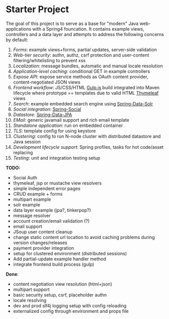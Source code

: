 # Starter Project
The goal of this project is to serve as a base for "modern" Java web-applications with a Spring4 founcation. It contains example views, controllers and a data layer and attempts to address the following concerns by default:


1. _Forms_: example views+forms, partial updates, server-side validation
1. _Web-tier security_: authn, authz, csrf protection and user-content filtering/whitelisting to prevent xss
1. _Localization_: message bundles, automatic and manual locale resolution
1. _Application-level caching_: conditional GET in example controllers
1. _Expose API_: expose service methods as OAuth content provider, content-negotiated JSON views
1. _Frontend workflow_: JS/CSS/HTML [Gulp.js](http://gulpjs.com/) build integrated into Maven lifecycle where prototype == templates due to valid HTML [Thymeleaf](http://www.thymeleaf.org/) views
1. _Search_: example embedded search engine using [Spring-Data-Solr](https://github.com/spring-projects/spring-data-solr)
1. _Social integration_: [Spring-Social](http://projects.spring.io/spring-social/)
1. _Datastore_: [Spring-Data-JPA](http://projects.spring.io/spring-data-jpa/)
1. _EMail_: generic javamail support and rich email template
1. _Standalone application_: run on embedded container
1. _TLS_: template config for using keystore
1. _Clustering_: config to run N-node cluster with distributed datastore and Java session
1. _Development lifecycle support_: Spring profiles, tasks for hot code/asset replacing
1. _Testing_: unit and integration testing setup

__TODO:__

* Social Auth
* thymeleaf, jsp or mustache view resolvers
* simple independent error pages
* CRUD example + forms
* multipart example
* solr example
* data layer example (jpa?, tinkerpop?)
* message resolver
* account creation/email validation (?)
* email support
* JSoup user content cleanup
* change static content url location to avoid caching problems during version changes/releases
* payment provider integration
* setup for clustered environment (distributed sessions)
* Add partial-update example handler method
* integrate frontend build process (gulp)

__Done__:

* content negotiation view resolution (html+json)
* multipart support
* basic security setup, csrf, placeholder authn
* locale resolving
* dev and prod slf4j logging setup with config reloading
* externalized config through environment and props file
  
